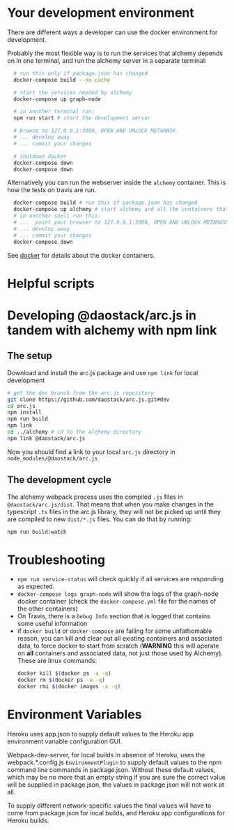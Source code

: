 # Your development environment

There are different ways a developer can use the docker environment for development.

Probably the most flexible way is to run the services that alchemy depends on in one terminal,
and run the alchemy server in a separate terminal:

```sh
  # run this only if package.json has changed
  docker-compose build --no-cache

  # start the services needed by alchemy
  docker-compose up graph-node

  # in another terminal run:
  npm run start # start the development server

  # browse to 127.0.0.1:3000, OPEN AND UNLOCK METAMASK
  # ... develop away
  # ... commit your changes

  # shutdown docker
  docker-compose down
  docker-compose down
```

Alternatively you can run the webserver inside the `alchemy` container. This is how the tests on travis are run.

```sh
  docker-compose build # run this if package.json has changed
  docker-compose up alchemy # start alchemy and all the containers that depend on it
  # in another shell run this:
  # ...  point your browser to 127.0.0.1:3000, OPEN AND UNLOCK METAMASK and connect to localhost:8545
  # ... develop away
  # ... commit your changes
  docker-compose down
```

See [docker](./docker.md) for details about the docker containers.


# Helpful scripts

# Developing @daostack/arc.js in tandem with alchemy with npm link

## The setup

Download and install the arc.js package and use `npm link` for local development
```sh
# get the dev branch from the arc.js repository
git clone https://github.com/daostack/arc.js.git#dev
cd arc.js
npm install
npm run build
npm link
cd ../alchemy # cd to the alchemy directory
npm link @daostack/arc.js
```
Now you should find a link to your local `arc.js` directory in `node_modules/@daostack/arc.js`

## The development cycle

The alchemy webpack process uses the compiled `.js` files in `@daostack/arc.js/dist`.
That means that when you make changes in the typescript `.ts` files in the arc.js library, they will not be picked up until they are compiled to new `dist/*.js` files. You can do that by running:
```sh
npm run build:watch
```

# Troubleshooting

- `npm run service-status` will check quickly if all services are responding as expected.
- `docker-compose logs graph-node` will show the logs of the graph-node docker container (check the `docker-compose.yml` file for the names of the other containers)
- On Travis, there is a `Debug Info` section that is logged that contains some useful information
- if `docker build` or `docker-compose` are failing for some unfathomable reason, you can kill and clear out all existing containers and associated data, to force docker to start from scratch (**WARNING** this will operate on **all** containers and associated data, not just those used by Alchemy).  These are linux commands:
    ```sh
    docker kill $(docker ps -a -q)
    docker rm $(docker ps -a -q)
    docker rmi $(docker images -a -q)
    ```
# Environment Variables

Heroku uses app.json to supply default values to the Heroku app environment variable configuration GUI.

Webpack-dev-server, for local builds in absence of Heroku, uses the webpack.*.config.js `EnvironmentPlugin` to supply default values to the npm command line commands in package.json.  Without these default values, which may be no more that an empty string if you are sure the correct value will be supplied in package.json, the values in package.json will not work at all.

To supply different network-specific values the final values will have to come from package.json for local builds, and Heroku app configurations for Heroku builds.
